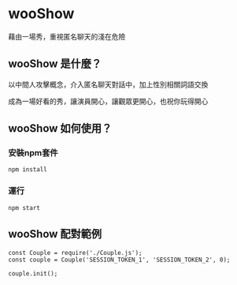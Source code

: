 # wooShow
藉由一場秀，重視匿名聊天的淺在危險


## wooShow 是什麼？

以中間人攻擊概念，介入匿名聊天對話中，加上性別相關詞語交換

成為一場好看的秀，讓演員開心，讓觀眾更開心，也祝你玩得開心


## wooShow 如何使用？


### 安裝npm套件
    npm install

### 運行
    npm start


## wooShow 配對範例

    const Couple = require('./Couple.js');
    const couple = Couple('SESSION_TOKEN_1', 'SESSION_TOKEN_2', 0);
    
    couple.init();
